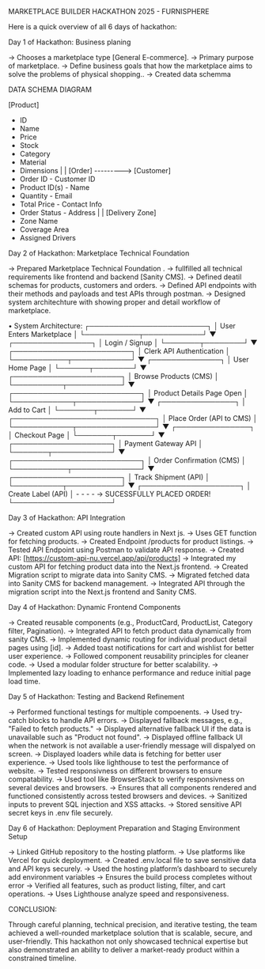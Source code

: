 MARKETPLACE BUILDER HACKATHON 2025 - FURNISPHERE

Here is a quick overview of all 6 days of hackathon:

Day 1 of Hackathon:
Business planing

-> Chooses a marketplace type [General E-commerce].
-> Primary purpose of marketplace.
-> Define business goals that how the marketplace aims to solve the problems of physical shopping..
-> Created data schemma

DATA SCHEMA DIAGRAM

[Product]
- ID
- Name
- Price
- Stock
- Category
- Material
- Dimensions
   |
   |
[Order] ---------> [Customer]
- Order ID        - Customer ID
- Product ID(s)   - Name
- Quantity        - Email
- Total Price     - Contact Info
- Order Status    - Address
   |
   |
[Delivery Zone]
- Zone Name
- Coverage Area
- Assigned Drivers


Day 2 of Hackathon:
Marketplace Technical Foundation

-> Prepared Marketplace Technical Foundation .
-> fullfilled all technical requirements like frontend and backend [Sanity CMS].
-> Defined deatil schemas for products, customers and orders.
 -> Defined API endpoints with their methods and payloads and test APIs through postman.
-> Designed system architechture with showing proper and detail workflow of marketplace.

• System Architecture:
┌────────────────────────┐
│ User Enters Marketplace │
└───────────┬────────────┘
 ▼
 ┌────────────────┐
 │ Login / Signup │
 └───────┬────────┘
 ▼
┌────────────────────────┐
│ Clerk API Authentication │
└───────────┬────────────┘
 ▼
 ┌──────────────┐
 │ User Home Page │
 └──────┬────────┘
 ▼
 ┌──────────────────────┐
 │ Browse Products (CMS) │
 └──────────┬───────────┘
 ▼
┌──────────────────────────┐
│ Product Details Page Open │
└────────────┬─────────────┘
 ▼
 ┌───────────────┐
 │ Add to Cart │
 └───────┬───────┘
 ▼
┌─────────────────────────────┐
│ Place Order (API to CMS) │
└────────────┬────────────────┘
 ▼
 ┌───────────────┐
 │ Checkout Page │
 └───────┬───────┘
 ▼
 ┌────────────────────┐
 │ Payment Gateway API │
 └───────┬────────────┘
 ▼
 ┌──────────────────────────┐
 │ Order Confirmation (CMS) │
 └───────────┬──────────────┘
 ▼
 ┌──────────────────────┐
 │ Track Shipment (API) │
 └──────────┬───────────┘
 ▼
 ┌────────────────────┐
 │ Create Label (API) │ - - - - -> SUCESSFULLY PLACED ORDER!
 └────────────────────┘

 
Day 3 of Hackathon:
API Integration 

-> Created custom API using route handlers in Next js. 
-> Uses GET function for fetching products. 
-> Created Endpoint /products for product listings. 
-> Tested API Endpoint using Postman to validate API response. 
-> Created API: [https://custom-api-nu.vercel.app/api/products]
-> Integrated my custom API for fetching product data into the Next.js frontend. 
-> Created Migration script to migrate data into Sanity CMS. 
-> Migrated fetched data into Sanity CMS for backend management.
-> Integrated API through the migration script into the Next.js frontend and Sanity CMS.

Day 4 of Hackathon:
Dynamic Frontend Components

-> Created reusable components (e.g., ProductCard, ProductList, Category filter, Pagination). 
-> Integrated API to fetch product data dynamically from sanity CMS. 
-> Implemented dynamic routing for individual product detail pages using [id].
-> Added toast notifications for cart and wishlist for better user experience.
-> Followed component reusability principles for cleaner code. 
-> Used a modular folder structure for better scalability. 
-> Implemented lazy loading to enhance performance and reduce initial page load time.

Day 5 of Hackathon:
Testing and Backend Refinement 

-> Performed functional testings for multiple compoenents.
-> Used try-catch blocks to handle API errors. 
->  Displayed fallback messages, e.g., "Failed to fetch products."
-> Displayed alternative fallback UI if the data is unavailable such as "Product not 
found". 
-> Displayed offline fallback UI when the network is not available a user-friendly 
message will dispalyed on screen.
-> Displayed loaders while data is fetching for better user experience.
-> Used tools like lighthouse to test the performance of website.
-> Tested responsivness on different browsers to ensure compatability. 
-> Used tool like BrowserStack to verify responsivness on several devices and browsers. 
-> Ensures that all components rendered and functioned consistently across tested 
browsers and devices.
-> Sanitized inputs to prevent SQL injection and XSS attacks. 
-> Stored sensitive API secret keys in .env file securely.

Day 6 of Hackathon:
Deployment Preparation and Staging Environment Setup 

-> Linked GitHub repository to the hosting platform.
-> Use platforms like Vercel for quick deployment.
-> Created .env.local file to save sensitive data and API keys securely. 
-> Used the hosting platform’s dashboard to securely add environment variables
-> Ensures the build process completes without error
->  Verified all features, such as product listing, filter, and cart operations.
-> Uses Lighthouse analyze speed and responsiveness.

CONCLUSION:

Through careful planning, technical precision, and iterative testing, the team achieved a well-rounded marketplace solution that is scalable, secure, and user-friendly. This hackathon not only showcased technical expertise but also demonstrated an ability to deliver a market-ready product within a constrained timeline.